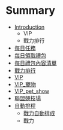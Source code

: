 # Summary

* [Introduction](README.md)
   * VIP
   * 戰力排行
* [每日任務](chapter1.md)
* [每日領取禮包](ling_qu.md)
* [每日禮包內容清單](mei_ri_li_bao_nei_rong_qing_dan.md)
* [戰力排行](zhan_li_pai_xing.md)
* [VIP](vip.md)
* [VIP_寵物](vipchong_wu.md)
* [VIP_pet_show](vippet_show.md)
* [聯盟競技場](lian_meng_zhan_li.md)
* [自動排程](zi_dong_pai_chang.md)
   * [戰力自動排成](zhan_li_zi_dong_pai_cheng.md)
   * 戰力

